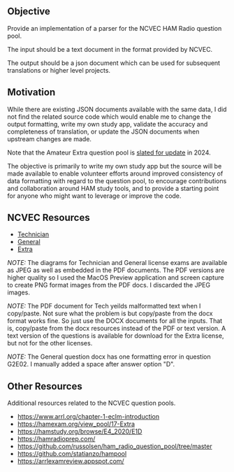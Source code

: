 Objective
---------

Provide an implementation of a parser for the NCVEC HAM Radio question pool.

The input should be a text document in the format provided by NCVEC.

The output should be a json document which can be used for subsequent
translations or higher level projects.


Motivation
----------

While there are existing JSON documents available with the same data, I did
not find the related source code which would enable me to change the output
formatting, write my own study app, validate the accuracy and completeness of
translation, or update the JSON documents when upstream changes are made.

Note that the Amateur Extra question pool is [slated for update][1] in 2024.

The objective is primarily to write my own study app but the source will be
made available to enable volunteer efforts around improved consistency of data
formatting with regard to the question pool, to encourage contributions and
collaboration around HAM study tools, and to provide a starting point for
anyone who might want to leverage or improve the code.

[1]: http://www.ncvec.org/page.php?id=333


NCVEC Resources
---------------

* [Technician](http://www.ncvec.org/page.php?id=373)
* [General](http://www.ncvec.org/page.php?id=369)
* [Extra](http://www.ncvec.org/page.php?id=356)

*NOTE:*
The diagrams for Technician and General license exams are available as JPEG
as well as embedded in the PDF documents. The PDF versions are higher quality
so I used the MacOS Preview application and screen capture to create PNG
format images from the PDF docs. I discarded the JPEG images.

*NOTE:*
The PDF document for Tech yeilds malformatted text when I copy/paste. Not
sure what the problem is but copy/paste from the docx format works fine. So
just use the DOCX documents for all the inputs. That is, copy/paste from the
docx resources instead of the PDF or text version. A text version of the
questions is available for download for the Extra license, but not for the
other licenses.

*NOTE:*
The General question docx has one formatting error in question G2E02.
I manually added a space after answer option "D".


Other Resources
---------------

Additional resources related to the NCVEC question pools.

* https://www.arrl.org/chapter-1-eclm-introduction
* https://hamexam.org/view_pool/17-Extra
* https://hamstudy.org/browse/E4_2020/E1D
* https://hamradioprep.com/
* https://github.com/russolsen/ham_radio_question_pool/tree/master
* https://github.com/statianzo/hampool
* https://arrlexamreview.appspot.com/

